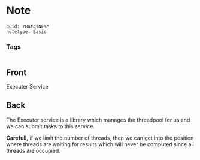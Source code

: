 # Note
```
guid: rHatq$NF%*
notetype: Basic
```

### Tags
```
```

## Front
Executer Service


## Back
The Executer service is a library which manages the threadpool for us and we can submit tasks to this service.

<b>Carefull,</b> if we limit the number of threads, then we can get into the position where threads are waiting for results which will never be computed since all threads are occupied.
